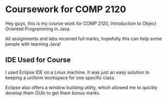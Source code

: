 # Coursework for COMP 2120

Hey guys, this is my course work for COMP 2120, Introduction to Object Oriented Programming in Java. 

All assignments and labs received full marks, hopefully this can help some people with learning Java!

## IDE Used for Course

I used Eclipse IDE on a Linux machine.  It was just an easy solution to keeping a uniform workspace for one specific class.

Eclipse also offers a window building utility, which allowed me to quickly develop them GUIs to get them bonus marks.

